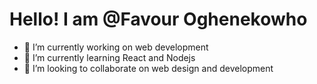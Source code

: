 # Hello! I am @Favour Oghenekowho 


- 🔭 I’m currently working on web development
- 🌱 I’m currently learning React and Nodejs
- 👯 I’m looking to collaborate on web design and development

